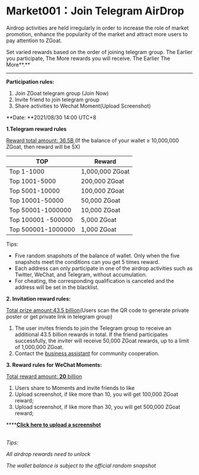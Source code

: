 # Market001：Join Telegram AirDrop

Airdrop activities are held irregularly in order to increase the role of market promotion, enhance the popularity of the market and attract more users to pay attention to ZGoat.

Set varied rewards based on the order of joining telegram group. The Earlier you participate, The More rewards you will receive. The Earlier The More**.**

****

**Participation rules:**

1. Join ZGoat telegram group (Join Now)
2. Invite friend to join telegram group
3. Share activities to Wechat Moment(Upload Screenshot)

**Date: **2021/08/30 14:00 UTC+8&#x20;

**1.Telegram reward rules**

[Reward total amount: 36.5B ](http://zgoat.org)(If the balance of your wallet ≥ 10,000,000 ZGoat, then reward will be 5X)

| TOP                | Reward          |
| ------------------ | --------------- |
| Top 1-1000         | 1,000,000 ZGoat |
| Top 1001-5000      | 200,000 ZGoat   |
| Top 5001-10000     | 100,000 ZGoat   |
| Top 10001-50000    | 50,000 ZGoat    |
| Top 50001-1000000  | 10,000 ZGoat    |
| Top 100001 -500000 | 5,000 ZGoat     |
| Top 500001-1000000 | 1,000 ZGoat     |

Tips:

* Five random snapshots of the balance of wallet. Only when the five snapshots meet the conditions can you get 5 times reward.
* Each address can only participate in one of the airdrop activities such as Twitter, WeChat, and Telegram, without accumulation.
* For cheating, the corresponding qualification is canceled and the address will be set in the blacklist.



**2. Invitation reward rules:**

[Total prize amount:43.5 billion](https://zgoat.org)(Users scan the QR code to generate private poster or get private link in telegram group)

1. The user invites friends to join the Telegram group to receive an additional 43.5 billion rewards in total. If the friend participates successfully, the inviter will receive 50,000 ZGoat rewards, up to a limit of 1,000,000 ZGoat.
2. Contact the  [business assistant](../../qi-ta/lian-xi-wo-men.md) for community cooperation.



**3. Reward rules for WeChat Moments:**

[Total reward amount: **20** billion](https://zgoat.org)

1. Users share to Moments and invite friends to like
2. Upload screenshot, if like more than 10, you will get 100,000 ZGoat reward;
3. Upload screenshot, if like more than 30, you will get 500,000 ZGoat reward;

****[**Click here to upload a screenshot**](https://zgoat.org)

\
_Tips:_

_All airdrop rewards need to unlock_

_The wallet balance is subject to the official random snapshot_
